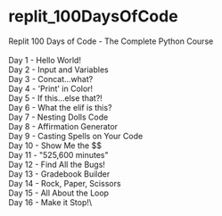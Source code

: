 # replit_100DaysOfCode
Replit 100 Days of Code - The Complete Python Course\
\
Day 1 - Hello World!\
Day 2 - Input and Variables\
Day 3 - Concat...what?\
Day 4 - 'Print' in Color!\
Day 5 - If this...else that?!\
Day 6 - What the elif is this?\
Day 7 - Nesting Dolls Code\
Day 8 - Affirmation Generator\
Day 9 - Casting Spells on Your Code\
Day 10 - Show Me the $$\
Day 11 - "525,600 minutes"\
Day 12 - Find All the Bugs!\
Day 13 - Gradebook Builder\
Day 14 - Rock, Paper, Scissors\
Day 15 - All About the Loop\
Day 16 - Make it Stop!\
